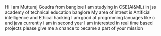 Hi i am Mutturaj Goudra from banglore
I am studying in CSE(AI&ML) in jss academy of technical education banglore
My area of intrest is Artificial intelligence and Ethical hacking
I am good at progrmming lanuages like c and java currently i am in second year
I am interested in real time based projects please give me  a chance to became a part of your mission

<!---
Mutturaj2003/Mutturaj2003 is a ✨ special ✨ repository because its `README.md` (this file) appears on your GitHub profile.
You can click the Preview link to take a look at your changes.
--->
